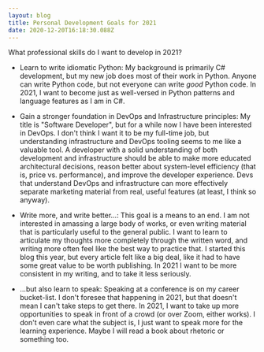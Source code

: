 ```yaml
---
layout: blog
title: Personal Development Goals for 2021
date: 2020-12-20T16:18:30.088Z
---
```

What professional skills do I want to develop in 2021?

- Learn to write idiomatic Python: My background is primarily C# development, but my new job does most of their work in Python. Anyone can write Python code, but not everyone can write _good_ Python code. In 2021, I want to become just as well-versed in Python patterns and language features as I am in C#.

- Gain a stronger foundation in DevOps and Infrastructure principles: My title is "Software Developer", but for a while now I have been interested in DevOps. I don't think I want it to be my full-time job, but understanding infrastructure and DevOps tooling seems to me like a valuable tool. A developer with a solid understanding of both development and infrastructure should be able to make more educated architectural decisions, reason better about system-level efficiency (that is, price vs. performance), and improve the developer experience. Devs that understand DevOps and infrastructure can more effectively separate marketing material from real, useful features (at least, I think so anyway). 

- Write more, and write better...: This goal is a means to an end. I am not interested in amassing a large body of works, or even writing material that is particularly useful to the general public. I want to learn to articulate my thoughts more completely through the written word, and writing more often feel like the best way to practice that. I started this blog this year, but every article felt like a big deal, like it had to have some great value to be worth publishing. In 2021 I want to be more consistent in my writing, and to take it less seriously.

- ...but also learn to speak: Speaking at a conference is on my career bucket-list. I don't foresee that happening in 2021, but that doesn't mean I can't take steps to get there. In 2021, I want to take up more opportunities to speak in front of a crowd (or over Zoom, either works). I don't even care what the subject is, I just want to speak more for the learning experience. Maybe I will read a book about rhetoric or something too.